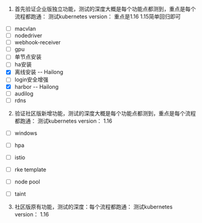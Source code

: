 
1. 首先验证企业版独立功能，测试的深度大概是每个功能点都测到，重点是每个流程都跑通：
测试kubernetes version： 重点是1.16   1.15简单回归即可
- [ ] macvlan
- [ ] nodedriver
- [ ] webhook-receiver
- [ ] gpu
- [ ] 单节点安装
- [ ] ha安装
- [x] 离线安装  -- Hailong
- [ ] login安全增强
- [x] harbor  -- Hailong
- [ ] audilog
- [ ] rdns

2. 验证社区版新增功能，测试的深度大概是每个功能点都测到，重点是每个流程都跑通：
测试kubernetes version： 1.16
- [ ] windows 
- [ ] hpa
- [ ] istio
- [ ] rke template
- [ ] node pool 
- [ ] taint


3. 社区版原有功能，测试的深度：每个流程都跑通：
测试kubernetes version： 1.16
